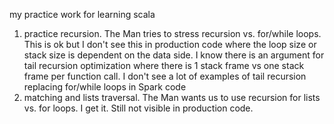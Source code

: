 my practice work for learning scala

1) practice recursion. The Man tries to stress recursion vs. for/while loops. This is ok but I don't see this in production code where the loop size or stack size is dependent on the data side. I know there is an argument for tail recursion optimization where there is 1 stack frame vs one stack frame per function call. I don't see a lot of examples of tail recursion replacing for/while loops in Spark code
2) matching and lists traversal. The Man wants us to use recursion for lists vs. for loops. I get it. Still not visible in production code. 




